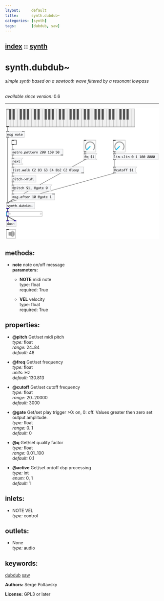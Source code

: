 ```yaml
---
layout:     default
title:      synth.dubdub~
categories: [synth]
tags:       [dubdub, saw]
---
```

[index](index.html) :: [synth](category_synth.html)
---

# synth.dubdub~

###### simple synth based on a sawtooth wave filtered by a resonant lowpass

*available since version:* 0.6

---




[![example](../examples/img/synth.dubdub~.jpg)](../examples/pd/synth.dubdub~.pd)





## methods:

* **note**
note on/off message<br>
  __parameters:__
  - **NOTE** midi note<br>
    type: float <br>
    required: True <br>

  - **VEL** velocity<br>
    type: float <br>
    required: True <br>




## properties:

* **@pitch** 
Get/set midi pitch<br>
_type:_ float<br>
_range:_ 24..84<br>
_default:_ 48<br>

* **@freq** 
Get/set frequency<br>
_type:_ float<br>
_units:_ Hz<br>
_default:_ 130.813<br>

* **@cutoff** 
Get/set cutoff frequency<br>
_type:_ float<br>
_range:_ 20..20000<br>
_default:_ 3000<br>

* **@gate** 
Get/set play trigger &gt;0: on, 0: off. Values greater then zero set output amplitude.<br>
_type:_ float<br>
_range:_ 0..1<br>
_default:_ 0<br>

* **@q** 
Get/set quality factor<br>
_type:_ float<br>
_range:_ 0.01..100<br>
_default:_ 0.1<br>

* **@active** 
Get/set on/off dsp processing<br>
_type:_ int<br>
_enum:_ 0, 1<br>
_default:_ 1<br>



## inlets:

* NOTE VEL<br>
_type:_ control



## outlets:

* None<br>
_type:_ audio



## keywords:

[dubdub](keywords/dubdub.html)
[saw](keywords/saw.html)






**Authors:** Serge Poltavsky




**License:** GPL3 or later





